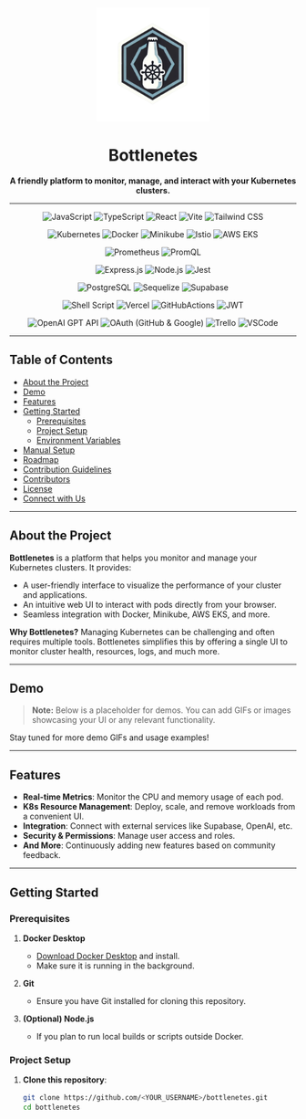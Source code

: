 <div align="center">
  <img src="./src/assets/logo.png" alt="bottlenetes logo" width="200"/>
  <h1>Bottlenetes</h1>
  <p>
    <strong>A friendly platform to monitor, manage, and interact with your Kubernetes clusters.</strong>
  </p>
</div>

---

<div align="center">

<!-- Tech Stack Logos -->
<!-- Feel free to remove, reorder, or add any badges that match your tech stack. -->

![JavaScript](https://img.shields.io/badge/javascript-%23323330.svg?style=for-the-badge&logo=javascript&logoColor=%23F7DF1E)
![TypeScript](https://img.shields.io/badge/typescript-007ACC?style=for-the-badge&logo=typescript&logoColor=white)
![React](https://img.shields.io/badge/react-%2320232a.svg?style=for-the-badge&logo=react&logoColor=%2361DAFB)
![Vite](https://img.shields.io/badge/vite-646CFF.svg?style=for-the-badge&logo=vite&logoColor=white)
![Tailwind CSS](https://img.shields.io/badge/tailwind_css-38B2AC.svg?style=for-the-badge&logo=tailwind-css&logoColor=white)

![Kubernetes](https://img.shields.io/badge/kubernetes-326CE5?style=for-the-badge&logo=kubernetes&logoColor=white)
![Docker](https://img.shields.io/badge/docker-2496ED?style=for-the-badge&logo=docker&logoColor=white)
![Minikube](https://img.shields.io/badge/minikube-F7931E?style=for-the-badge&logo=kubernetes&logoColor=white)
![Istio](https://img.shields.io/badge/istio-466BB0?style=for-the-badge&logo=istio&logoColor=white)
![AWS EKS](https://img.shields.io/badge/aws_eks-FF9900?style=for-the-badge&logo=amazon-aws&logoColor=white)

![Prometheus](https://img.shields.io/badge/prometheus-E6522C?style=for-the-badge&logo=prometheus&logoColor=white)
![PromQL](https://img.shields.io/badge/promql-F57600?style=for-the-badge&logo=prometheus&logoColor=white)

![Express.js](https://img.shields.io/badge/express.js-000000?style=for-the-badge&logo=express&logoColor=white)
![Node.js](https://img.shields.io/badge/node.js-339933?style=for-the-badge&logo=node-dot-js&logoColor=white)
![Jest](https://img.shields.io/badge/jest-C21325?style=for-the-badge&logo=jest&logoColor=white)

![PostgreSQL](https://img.shields.io/badge/postgresql-316192?style=for-the-badge&logo=postgresql&logoColor=white)
![Sequelize](https://img.shields.io/badge/sequelize-52B0E7?style=for-the-badge&logo=sequelize&logoColor=white)
![Supabase](https://img.shields.io/badge/supabase-3ECF8E?style=for-the-badge&logo=supabase&logoColor=white)

![Shell Script](https://img.shields.io/badge/shell_script-121011?style=for-the-badge&logo=gnu-bash&logoColor=white)
![Vercel](https://img.shields.io/badge/Vercel-000000?style=for-the-badge&logo=vercel&logoColor=white)
![GitHubActions](https://img.shields.io/badge/github_actions-2088FF?style=for-the-badge&logo=github-actions&logoColor=white)
![JWT](https://img.shields.io/badge/jwt-000000?style=for-the-badge&logo=JSON%20web%20tokens&logoColor=white)

![OpenAI GPT API](https://img.shields.io/badge/OpenAI_GPT_API-412991?style=for-the-badge&logo=openai&logoColor=white)
![OAuth (GitHub & Google)](https://img.shields.io/badge/OAuth-GitHub%20%26%20Google-black?style=for-the-badge&logo=github&logoColor=white)
![Trello](https://img.shields.io/badge/trello-0079BF?style=for-the-badge&logo=trello&logoColor=white)
![VSCode](https://img.shields.io/badge/vscode-0078D4?style=for-the-badge&logo=visual-studio-code&logoColor=white)

</div>

---

## Table of Contents

- [About the Project](#about-the-project)
- [Demo](#demo)
- [Features](#features)
- [Getting Started](#getting-started)
  - [Prerequisites](#prerequisites)
  - [Project Setup](#project-setup)
  - [Environment Variables](#environment-variables)
- [Manual Setup](#manual-setup)
- [Roadmap](#roadmap)
- [Contribution Guidelines](#contribution-guidelines)
- [Contributors](#contributors)
- [License](#license)
- [Connect with Us](#connect-with-us)

---

## About the Project

**Bottlenetes** is a platform that helps you monitor and manage your Kubernetes clusters. It provides:

- A user-friendly interface to visualize the performance of your cluster and applications.
- An intuitive web UI to interact with pods directly from your browser.
- Seamless integration with Docker, Minikube, AWS EKS, and more.

**Why Bottlenetes?**
Managing Kubernetes can be challenging and often requires multiple tools. Bottlenetes simplifies this by offering a single UI to monitor cluster health, resources, logs, and much more.

---

## Demo

> **Note:** Below is a placeholder for demos. You can add GIFs or images showcasing your UI or any relevant functionality.

<!--
Example:
![Bottlenetes Demo](https://user-images.githubusercontent.com/xxx/bottlenetes-demo.gif)
-->

Stay tuned for more demo GIFs and usage examples!

---

## Features

- **Real-time Metrics**: Monitor the CPU and memory usage of each pod.
- **K8s Resource Management**: Deploy, scale, and remove workloads from a convenient UI.
- **Integration**: Connect with external services like Supabase, OpenAI, etc.
- **Security & Permissions**: Manage user access and roles.
- **And More**: Continuously adding new features based on community feedback.

---

## Getting Started

### Prerequisites

1. **Docker Desktop**

   - [Download Docker Desktop](https://www.docker.com/products/docker-desktop) and install.
   - Make sure it is running in the background.

2. **Git**

   - Ensure you have Git installed for cloning this repository.

3. **(Optional) Node.js**
   - If you plan to run local builds or scripts outside Docker.

### Project Setup

1. **Clone this repository**:
   ```bash
   git clone https://github.com/<YOUR_USERNAME>/bottlenetes.git
   cd bottlenetes
   ```
